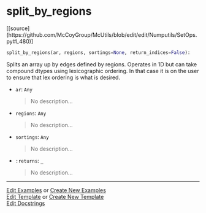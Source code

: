 # <a id="McUtils.Numputils.SetOps.split_by_regions">split_by_regions</a>
<div class="docs-source-link" markdown="1">
[[source](https://github.com/McCoyGroup/McUtils/blob/edit/edit/Numputils/SetOps.py#L480)]
</div>

```python
split_by_regions(ar, regions, sortings=None, return_indices=False): 
```
Splits an array up by edges defined by regions.
    Operates in 1D but can take compound dtypes using lexicographic
    ordering.
    In that case it is on the user to ensure that lex ordering is what is desired.
- `ar`: `Any`
    >No description...
- `regions`: `Any`
    >No description...
- `sortings`: `Any`
    >No description...
- `:returns`: `_`
    >No description... 



___

[Edit Examples](https://github.com/McCoyGroup/McUtils/edit/gh-pages/ci/examples/McUtils/Numputils/SetOps/split_by_regions.md) or 
[Create New Examples](https://github.com/McCoyGroup/McUtils/new/gh-pages/?filename=ci/examples/McUtils/Numputils/SetOps/split_by_regions.md) <br/>
[Edit Template](https://github.com/McCoyGroup/McUtils/edit/gh-pages/ci/docs/McUtils/Numputils/SetOps/split_by_regions.md) or 
[Create New Template](https://github.com/McCoyGroup/McUtils/new/gh-pages/?filename=ci/docs/templates/McUtils/Numputils/SetOps/split_by_regions.md) <br/>
[Edit Docstrings](https://github.com/McCoyGroup/McUtils/edit/edit/Numputils/SetOps.py#L480?message=Update%20Docs)